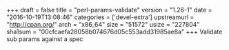 +++
draft = false
title = "perl-params-validate"
version = "1.26-1"
date = "2016-10-19T13:08:46"
categories = ['devel-extra']
upstreamurl = "http://cpan.org/"
arch = "x86_64"
size = "51572"
usize = "227804"
sha1sum = "00cfcaefa28058b074676d05c553add31985ae8a"
+++
Validate sub params against a spec